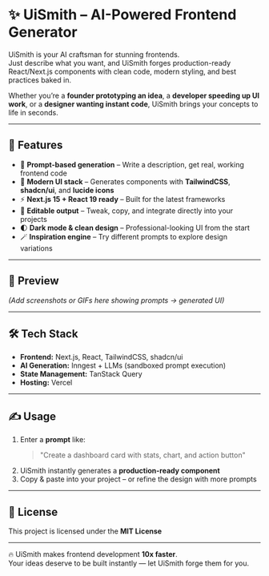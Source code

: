 # ✨ UiSmith – AI-Powered Frontend Generator

UiSmith is your AI craftsman for stunning frontends.  
Just describe what you want, and UiSmith forges production-ready React/Next.js components with clean code, modern styling, and best practices baked in.

Whether you’re a **founder prototyping an idea**, a **developer speeding up UI work**, or a **designer wanting instant code**, UiSmith brings your concepts to life in seconds.

---

## 🚀 Features

- 🧩 **Prompt-based generation** – Write a description, get real, working frontend code
- 🎨 **Modern UI stack** – Generates components with **TailwindCSS**, **shadcn/ui**, and **lucide icons**
- ⚡ **Next.js 15 + React 19 ready** – Built for the latest frameworks
- 🔄 **Editable output** – Tweak, copy, and integrate directly into your projects
- 🌓 **Dark mode & clean design** – Professional-looking UI from the start
- 🪄 **Inspiration engine** – Try different prompts to explore design variations

---

## 📸 Preview

_(Add screenshots or GIFs here showing prompts → generated UI)_

---

## 🛠️ Tech Stack

- **Frontend:** Next.js, React, TailwindCSS, shadcn/ui
- **AI Generation:** Inngest + LLMs (sandboxed prompt execution)
- **State Management:** TanStack Query
- **Hosting:** Vercel

---

## ✍️ Usage

1. Enter a **prompt** like:
   > "Create a dashboard card with stats, chart, and action button"
2. UiSmith instantly generates a **production-ready component**
3. Copy & paste into your project – or refine the design with more prompts

---

## 📜 License

This project is licensed under the **MIT License**

---

🔥 UiSmith makes frontend development **10x faster**.  
Your ideas deserve to be built instantly — let UiSmith forge them for you.
